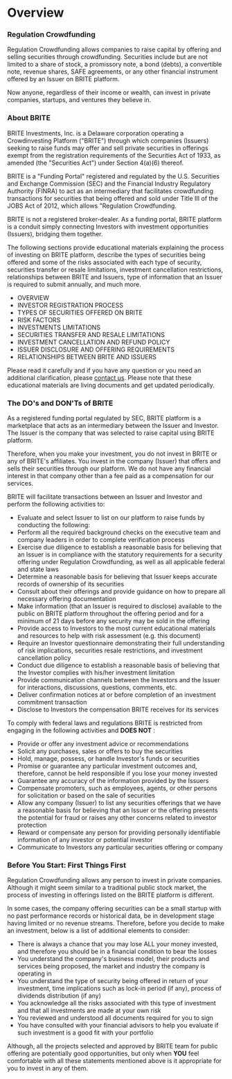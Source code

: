 # Overview

### Regulation Crowdfunding

Regulation Crowdfunding allows companies to raise capital by offering and selling securities through crowdfunding. Securities include but are not limited to a share of stock, a promissory note, a bond (debts), a convertible note, revenue shares, SAFE agreements, or any other financial instrument offered by an Issuer on BRITE platform.

Now anyone, regardless of their income or wealth, can invest in private companies, startups, and ventures they believe in.

### About BRITE

BRITE Investments, Inc. is a Delaware corporation operating a Crowdinvesting Platform ("BRITE") through which companies (Issuers) seeking to raise funds may offer and sell private securities in offerings exempt from the registration requirements of the Securities Act of 1933, as amended (the "Securities Act") under Section 4(a)(6) thereof.

BRITE is a "Funding Portal" registered and regulated by the U.S. Securities and Exchange Commission (SEC) and the Financial Industry Regulatory Authority (FINRA) to act as an intermediary that facilitates crowdfunding transactions for securities that being offered and sold under Title III of the JOBS Act of 2012, which allows "Regulation Crowdfunding.

BRITE is not a registered broker-dealer. As a funding portal, BRITE platform is a conduit simply connecting Investors with investment opportunities (Issuers), bridging them together.

The following sections provide educational materials explaining the process of investing on BRITE platform, describe the types of securities being offered and some of the risks associated with each type of security, securities transfer or resale limitations, investment cancellation restrictions, relationships between BRITE and Issuers, type of information that an Issuer is required to submit annually, and much more.

- OVERVIEW
- INVESTOR REGISTRATION PROCESS
- TYPES OF SECURITIES OFFERED ON BRITE
- RISK FACTORS
- INVESTMENTS LIMITATIONS
- SECURITIES TRANSFER AND RESALE LIMITATIONS
- INVESTMENT CANCELLATION AND REFUND POLICY
- ISSUER DISCLOSURE AND OFFERING REQUIREMENTS
- RELATIONSHIPS BETWEEN BRITE AND ISSUERS

Please read it carefully and if you have any question or you need an additional clarification, please [contact us](/contact). Please note that these educational materials are living documents and get updated periodically.

### The DO's and DON'Ts of BRITE

As a registered funding portal regulated by SEC, BRITE platform is a marketplace that acts as an intermediary between the Issuer and Investor. The Issuer is the company that was selected to raise capital using BRITE platform.

Therefore, when you make your investment, you do not invest in BRITE or any of BRITE's affiliates. You invest in the company (Issuer) that offers and sells their securities through our platform. We do not have any financial interest in that company other than a fee paid as a compensation for our services.

BRITE will facilitate transactions between an Issuer and Investor and perform the following activities to:

- Evaluate and select Issuer to list on our platform to raise funds by conducting the following:
- Perform all the required background checks on the executive team and company leaders in order to complete verification process
- Exercise due diligence to establish a reasonable basis for believing that an Issuer is in compliance with the statutory requirements for a security offering under Regulation Crowdfunding, as well as all applicable federal and state laws
- Determine a reasonable basis for believing that Issuer keeps accurate records of ownership of its securities
- Consult about their offerings and provide guidance on how to prepare all necessary offering documentation
- Make information (that an Issuer is required to disclose) available to the public on BRITE platform throughout the offering period and for a minimum of 21 days before any security may be sold in the offering
- Provide access to Investors to the most current educational materials and resources to help with risk assessment (e.g. this document)
- Require an Investor questionnaire demonstrating their full understanding of risk implications, securities resale restrictions, and investment cancellation policy
- Conduct due diligence to establish a reasonable basis of believing that the Investor complies with his/her investment limitation
- Provide communication channels between the Investors and the Issuer for interactions, discussions, questions, comments, etc.
- Deliver confirmation notices at or before completion of an investment commitment transaction
- Disclose to Investors the compensation BRITE receives for its services

To comply with federal laws and regulations BRITE is restricted from engaging in the following activities and **DOES NOT** :

- Provide or offer any investment advice or recommendations
- Solicit any purchases, sales or offers to buy the securities
- Hold, manage, possess, or handle Investor's funds or securities
- Promise or guarantee any particular investment outcomes and, therefore, cannot be held responsible if you lose your money invested
- Guarantee any accuracy of the information provided by the Issuers
- Compensate promoters, such as employees, agents, or other persons for solicitation or based on the sale of securities
- Allow any company (Issuer) to list any securities offerings that we have a reasonable basis for believing that an Issuer or the offering presents the potential for fraud or raises any other concerns related to investor protection
- Reward or compensate any person for providing personally identifiable information of any investor or potential investor
- Communicate to Investors any particular securities offering or company

### Before You Start: First Things First

Regulation Crowdfunding allows any person to invest in private companies. Although it might seem similar to a traditional public stock market, the process of investing in offerings listed on the BRITE platform is different.

In some cases, the company offering securities can be a small startup with no past performance records or historical data, be in development stage having limited or no revenue streams. Therefore, before you decide to make an investment, below is a list of additional elements to consider:

- There is always a chance that you may lose ALL your money invested, and therefore you should be in a financial condition to bear the losses
- You understand the company's business model, their products and services being proposed, the market and industry the company is operating in
- You understand the type of security being offered in return of your investment, time implications such as lock-in period (if any), process of dividends distribution (if any)
- You acknowledge all the risks associated with this type of investment and that all investments are made at your own risk
- You reviewed and understood all documents required for you to sign
- You have consulted with your financial advisors to help you evaluate if such investment is a good fit with your portfolio

Although, all the projects selected and approved by BRITE team for public offering are potentially good opportunities, but only when **YOU** feel comfortable with all these statements mentioned above is it appropriate for you to invest in any of them.